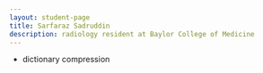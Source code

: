 ```yaml
---
layout: student-page
title: Sarfaraz Sadruddin 
description: radiology resident at Baylor College of Medicine
---
```


- dictionary compression 
             
 
 
 
